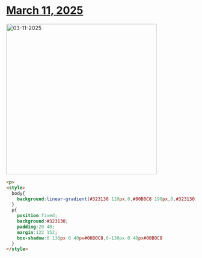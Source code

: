 # [March 11, 2025](https://cssbattle.dev/play/RYCxX2CF02kaOp214C13)

<img src="https://firebasestorage.googleapis.com/v0/b/cssbattleapp.appspot.com/o/user%2Fe6YbeBahWNPT7VpE2rE2p85byxa2%2Ftargets%2Ftarget_il1Tuzu@2x.png?alt=media" width="400" alt="03-11-2025" />

```html
<p>
<style>
  body{
    background:linear-gradient(#323130 110px,0,#00B0C8 190px,0,#323130)
  }
  p{
    position:fixed;
    background:#323130;
    padding:20 40;
    margin:122 152;
    box-shadow:0 130px 0 40px#00B0C8,0-130px 0 40px#00B0C8
  }
</style>
```
